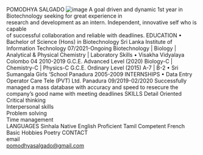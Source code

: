 POMODHYA SALGADO
![image](https://user-images.githubusercontent.com/91947878/136037187-ed13dcff-9d54-4cfa-a70c-fb33f14935a6.png)
                                  A goal driven and dynamic 1st year in Biotechnology seeking for great experience in                                                   
                                  research and development as an intern. Independent, innovative self who is capable                      
                                  of successful collaboration and reliable with deadlines.
EDUCATION 
•	Bachelor of Science (Hons) in Biotechnology
Sri Lanka Institute of Information Technology
07/2021-Ongoing
Biotechnology | Biology | Analytical & Physical Chemistry | Laboratory Skills
•	Visakha Vidyalaya 
Colombo 04
2010-2019
G.C.E. Advanced Level (2020)
Biology-C | Chemistry-C | Physics-C
G.C.E. Ordinary Level (2015)
A-7 | B-2
•	Sri Sumangala Girls ‘School
Panadura
2005-2009
INTERNSHIPS
•	Data Entry Operator
Care Tele (PVT) Ltd. Panadura
09/2019-02/2020
Successfully managed a mass database with accuracy and speed to resecure the company’s good name with meeting deadlines
SKILLS
Detail Oriented                 
Critical thinking                 
Interpersonal skills          
Problem solving               
Time management         
LANGUAGES
Sinhala                            Native
English                            Proficient
Tamil                               Competent
French                             Basic
Hobbies
Poetry
CONTACT                                                  
email       
pomodhyasalgado@gmail.com

